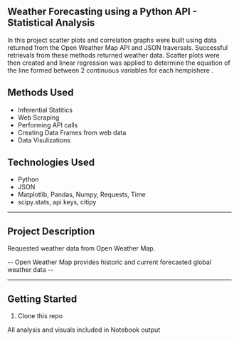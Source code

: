## Weather Forecasting using a Python API - Statistical Analysis

In this project scatter plots and correlation graphs were built using data returned from the Open Weather Map API and JSON traversals. Successful retrievals from these methods returned weather data. Scatter plots were then created and linear regression was applied to determine the equation of the line formed between 2 continuous variables for each hempishere .

## Methods Used

- Inferential Statitics
- Web Scraping
- Performing API calls
- Creating Data Frames from web data
- Data Visulizations

## Technologies Used

- Python
- JSON
- Matplotlib, Pandas, Numpy, Requests, Time
- scipy.stats, api keys, citipy

---

## Project Description

Requested weather data from Open Weather Map.

-- Open Weather Map provides historic and current forecasted global weather data --

---

## Getting Started

1. Clone this repo

All analysis and visuals included in Notebook output
